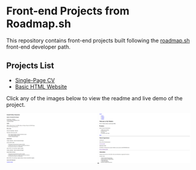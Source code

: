 # Front-end Projects from Roadmap.sh

This repository contains front-end projects built following the [roadmap.sh](https://roadmap.sh/) front-end developer path.

## Projects List

<ul>
<li><a href="https://roadmap.sh/projects/single-page-cv" target="_blank">Single-Page CV</a></li>
<li><a href="https://roadmap.sh/projects/basic-html-website" target="_blank">Basic HTML Website</a></li>
</ul>

Click any of the images below to view the readme and live demo of the project.

<p align="left">
  <a href="./single-page-cv/">
    <img width="48%" src="./single-page-cv/assets/images/screenshot-single-page-cv.png" alt="single page cv" />
  </a>
  <a href="./basic-html-website/">
    <img width="48%" src="./basic-html-website/assets/images/screenshot-basic-html-website.png" alt="basic html website" />
  </a>
</p>